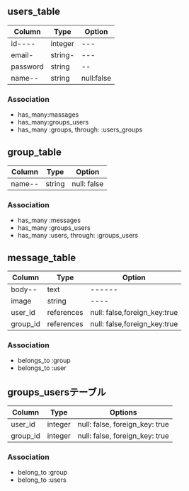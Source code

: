 ## users_table

|Column|Type|Option|
|------|----|------|
|id----|integer|---|
|email-|string-|---|
|password|string|--|
|name--|string|null:false|

### Association
- has_many:massages
- has_many:groups_users
- has_many :groups, through: :users_groups

## group_table
|Column|Type|Option|
|------|----|------|
|name--|string|null: false|

### Association
- has_many :messages
- has_many :groups_users
- has_many :users, through: :groups_users

## message_table
|Column|Type|Option|
|------|----|------|
|body--|text|------|
|image|string|----|
|user_id|references|null: false,foreign_key:true|
|group_id|references|null: false,foreign_key:true|

### Association
- belongs_to :group
- belongs_to :user

## groups_usersテーブル

|Column|Type|Options|
|------|----|-------|
|user_id|integer|null: false, foreign_key: true|
|group_id|integer|null: false, foreign_key: true|

### Association
- belong_to :group
- belong_to :users